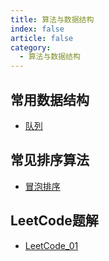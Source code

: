 ```yaml
---
title: 算法与数据结构
index: false
article: false
category:
  - 算法与数据结构
---
```


## 常用数据结构
- [队列](什么是文件描述符.md)

## 常见排序算法
- [冒泡排序](什么是文件描述符.md)

## LeetCode题解
- [LeetCode_01](什么是文件描述符.md)

